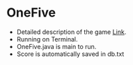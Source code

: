 # OneFive

- Detailed description of the game [Link](https://young-anchovy-e3e.notion.site/Rule-Book-ONEFIVE-4f13a9cbfa4145ef92e404c17754eef4).  
- Running on Terminal.  
- OneFive.java is main to run.  
- Score is automatically saved in db.txt  

